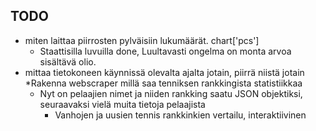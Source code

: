 ## TODO
* miten laittaa piirrosten pylväisiin lukumäärät. chart['pcs'] 
  * Staattisilla luvuilla done, Luultavasti ongelma on monta arvoa sisältävä olio.
* mittaa tietokoneen käynnissä olevalta ajalta jotain, piirrä niistä jotain
*Rakenna webscraper millä saa tenniksen rankkingista statistiikkaa
  * Nyt on pelaajien nimet ja niiden rankking saatu JSON objektiksi, seuraavaksi vielä muita tietoja pelaajista
    * Vanhojen ja uusien tennis rankkinkien vertailu, interaktiivinen 
